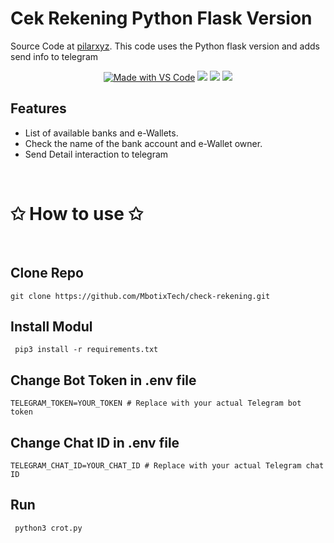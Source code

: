 # Cek Rekening Python Flask Version

Source Code at [pilarxyz](https://github.com/pilarxyz/cek-rekening). This code uses the Python flask version and adds send info to telegram
<p align="center">
  <a href="https://code.visualstudio.com/"><img src="https://img.shields.io/badge/Made%20with-VS%20Code-blue" alt="Made with VS Code" /></a>
  <img src="https://img.shields.io/badge/Made%20with-CSS-blue"/>
  <img src="https://img.shields.io/badge/Made%20with-HTML-green"/>
  <img src="https://img.shields.io/badge/Made%20with-PYTHON-purple"/>
</p>

## Features

- List of available banks and e-Wallets.
- Check the name of the bank account and e-Wallet owner.
- Send Detail interaction to telegram

<br><h1> ✩ How to use ✩ </h1><br>

<h2>Clone Repo </h1>

```VB
git clone https://github.com/MbotixTech/check-rekening.git
```
<h2>Install Modul </h1>

```VB
 pip3 install -r requirements.txt
````
<h2>Change Bot Token in .env file </h1>

```VB
TELEGRAM_TOKEN=YOUR_TOKEN # Replace with your actual Telegram bot token
```
<h2>Change Chat ID in .env file </h1>

```VB
TELEGRAM_CHAT_ID=YOUR_CHAT_ID # Replace with your actual Telegram chat ID
````
<h2>Run </h1>

```VB
 python3 crot.py
````
